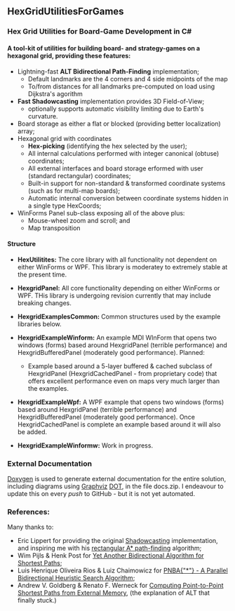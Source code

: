 ## HexGridUtilitiesForGames

### Hex Grid Utilities for Board-Game Development in C#

#### A tool-kit of utilities for building board- and strategy-games on a hexagonal grid, providing these features:

- Lightning-fast **ALT Bidirectional Path-Finding** implementation;
  - Default landmarks are the 4 corners and 4 side midpoints of the map
  - To/from distances for all landmarks pre-computed on load using Dijkstra's agorithm
- **Fast Shadowcasting** implementation provides 3D Field-of-View;
  - optionally supports automatic visibility limiting due to Earth's curvature.
- Board storage as either a flat or blocked (providing better localization) array;
- Hexagonal grid with coordinates
  - **Hex-picking** (identifying the hex selected by the user);
  - All internal calculations performed with integer canonical (obtuse) coordinates;
  - All external interfaces and board storage erformed with user (standard rectangular) coordinates;
  - Built-in support for non-standard & transformed coordinate systems (such as for multi-map boards);
  - Automatic internal conversion between coordinate systems hidden in a single type HexCoords;
- WinForms Panel sub-class exposing all of the above plus:
  - Mouse-wheel zoom and scroll; and
  - Map transposition
  
#### Structure

- **HexUtilitites:** The core library with all functionality not dependent on either WinForms or WPF. This library is moderatey to extremely stable at the present time.

- **HexgridPanel:** All core functionality depending on either WinForms or WPF. THis library is undergoing revision currently that may include breaking changes.

- **HexgridExamplesCommon:** Common structures used by the example libraries below.

- **HexgridExampleWinform:** An example MDI WInForm that opens two windows (forms) based around HexgridPanel (terrible performance) and HexgridBufferedPanel (moderately good performance). Planned:

  - Example based around a 5-layer buffered & cached subclass of HexgridPanel (HexgridCachedPanel - from proprietary code) that offers excellent performance even on maps very much larger than the examples.
  
- **HexgridExampleWpf:** A WPF example that opens two windows (forms) based around HexgridPanel (terrible performance) and HexgridBufferedPanel (moderately good performance).  Once HexgridCachedPanel is complete an example based around it will also be added.

- **HexgridExampleWinformw:** Work in progress.
  
### External Documentation

[Doxygen](http://www.doxygen.nl/) is used to generate external documentation for the entire solution, including diagrams using [Graphviz](https://www.graphviz.org/) [DOT](https://www.graphviz.org/doc/info/lang.html), in the file docs.zip. I endeavour to update this on every *push* to GitHub - but it is not yet automated.
  
### References:

Many thanks to:
- Eric Lippert for providing the original [Shadowcasting](https://blogs.msdn.microsoft.com/ericlippert/tag/shadowcasting/) implementation, and inspiring me with his [rectangular A* path-finding](https://blogs.msdn.microsoft.com/ericlippert/tag/astar/) algorithm;
- Wim Pijls & Henk Post for [Yet Another Bidirectional Algorithm for Shortest Paths](http://repub.eur.nl/res/pub/16100/ei2009-10.pdf);
- Luis Henrique Oliveira Rios & Luiz Chaimowicz for [PNBA{"*"} - A Parallel Bidirectional Heuristic Search Algorithm](https://homepages.dcc.ufmg.br/~chaimo/public/ENIA11.pdf); 
- Andrew V. Goldberg & Renato F. Werneck for [Computing Point-to-Point Shortest Paths from External Memory](http://www.cs.princeton.edu/courses/archive/spr06/cos423/Handouts/GW05.pdf), (the explanation of ALT that finally stuck.)
